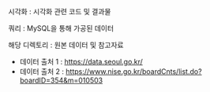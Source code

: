 시각화 : 시각화 관련 코드 및 결과물

쿼리 : MySQL을 통해 가공된 데이터

해당 디렉토리 : 원본 데이터 및 참고자료
  - 데이터 출처 1 : https://data.seoul.go.kr/
  - 데이터 출처 2 : https://www.nise.go.kr/boardCnts/list.do?boardID=354&m=010503
